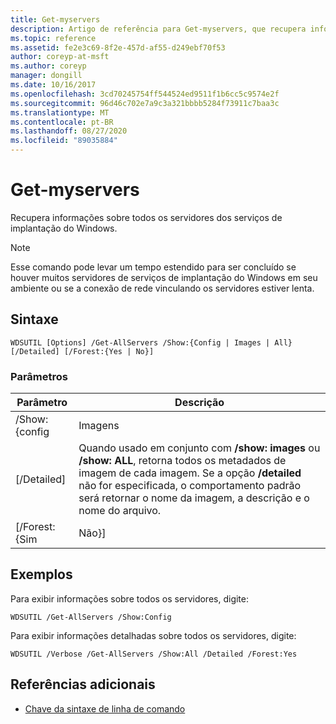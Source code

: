 ```yaml
---
title: Get-myservers
description: Artigo de referência para Get-myservers, que recupera informações sobre todos os servidores de serviços de implantação do Windows.
ms.topic: reference
ms.assetid: fe2e3c69-8f2e-457d-af55-d249ebf70f53
author: coreyp-at-msft
ms.author: coreyp
manager: dongill
ms.date: 10/16/2017
ms.openlocfilehash: 3cd70245754ff544524ed9511f1b6cc5c9574e2f
ms.sourcegitcommit: 96d46c702e7a9c3a321bbbb5284f73911c7baa3c
ms.translationtype: MT
ms.contentlocale: pt-BR
ms.lasthandoff: 08/27/2020
ms.locfileid: "89035884"
---
```

# <a name="get-allservers"></a>Get-myservers

Recupera informações sobre todos os servidores dos serviços de implantação do Windows.

> [!NOTE]
> Esse comando pode levar um tempo estendido para ser concluído se houver muitos servidores de serviços de implantação do Windows em seu ambiente ou se a conexão de rede vinculando os servidores estiver lenta.

## <a name="syntax"></a>Sintaxe

```
WDSUTIL [Options] /Get-AllServers /Show:{Config | Images | All} [/Detailed] [/Forest:{Yes | No}]
```

### <a name="parameters"></a>Parâmetros

|   Parâmetro   |                                                                                                                 Descrição                                                                                                                  |
|---------------|----------------------------------------------------------------------------------------------------------------------------------------------------------------------------------------------------------------------------------------------|
| /Show: {config |                                                                                                                    Imagens                                                                                                                    |
|  [/Detailed]  | Quando usado em conjunto com **/show: images** ou **/show: ALL**, retorna todos os metadados de imagem de cada imagem. Se a opção **/detailed** não for especificada, o comportamento padrão será retornar o nome da imagem, a descrição e o nome do arquivo. |
| [/Forest: {Sim |                                                                                                                     Não}]                                                                                                                     |

## <a name="examples"></a>Exemplos

Para exibir informações sobre todos os servidores, digite:
```
WDSUTIL /Get-AllServers /Show:Config
```
Para exibir informações detalhadas sobre todos os servidores, digite:
```
WDSUTIL /Verbose /Get-AllServers /Show:All /Detailed /Forest:Yes
```

## <a name="additional-references"></a>Referências adicionais

- [Chave da sintaxe de linha de comando](command-line-syntax-key.md)
